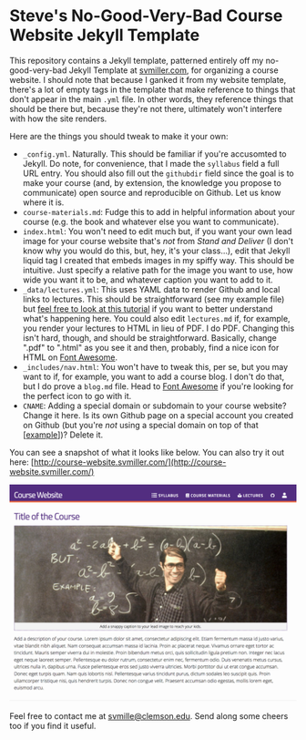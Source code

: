Steve's No-Good-Very-Bad Course Website Jekyll Template
=======================================================

This repository contains a Jekyll template, patterned entirely off my no-good-very-bad Jekyll Template at [svmiller.com](http://svmiller.com), for organizing a course website. I should note that because I ganked it from my website template, there's a lot of empty tags in the template that make reference to things that don't appear in the main `.yml` file. In other words, they reference things that should be there but, because they're not there, ultimately won't interfere with how the site renders.

Here are the things you should tweak to make it your own:

- `_config.yml`. Naturally. This should be familiar if you're accusomted to Jekyll. Do note, for convenience, that I made the `syllabus` field a full URL entry. You should also fill out the `githubdir` field since the goal is to make your course (and, by extension, the knowledge you propose to communicate) open source and reproducible on Github. Let us know where it is.
- `course-materials.md`: Fudge this to add in helpful information about your course (e.g. the book and whatever else you want to communicate).
- `index.html`: You won't need to edit much but, if you want your own lead image for your course website that's *not* from *Stand and Deliver* (I don't know why you would do this, but, hey, it's your class...), edit that Jekyll liquid tag I created that embeds images in my spiffy way. This should be intuitive. Just specify a relative path for the image you want to use, how wide you want it to be, and whatever caption you want to add to it.
- `_data/lectures.yml`: This uses YAML data to render Github and local links to lectures. This should be straightforward (see my example file) but [feel free to look at this tutorial](https://jekyllrb.com/docs/datafiles/) if you want to better understand what's happening here. You could also edit `lectures.md` if, for example, you render your lectures to HTML in lieu of PDF. I do PDF. Changing this isn't hard, though, and should be straightforward. Basically, change ".pdf" to ".html" as you see it and then, probably, find a nice icon for HTML on [Font Awesome](https://fontawesome.com/).
- `_includes/nav.html`: You won't have to tweak this, per se, but you may want to if, for example, you want to add a course blog. I don't do that, but I do prove a `blog.md` file. Head to [Font Awesome](https://fontawesome.com/) if you're looking for the perfect icon to go with it.
- `CNAME`: Adding a special domain or subdomain to your course website? Change it here. Is its own Github page on a special account you created on Github (but you're *not* using a special domain on top of that [[example](https://github.com/uw-csss-564)])? Delete it.

You can see a snapshot of what it looks like below. You can also try it out here: [http://course-website.svmiller.com/](http://course-website.svmiller.com/)

![Snapshot](_images/snapshot.png)

Feel free to contact me at svmille@clemson.edu. Send along some cheers too if you find it useful.